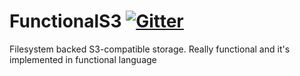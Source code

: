 # FunctionalS3 [![Gitter](https://badges.gitter.im/Join%20Chat.svg)](https://gitter.im/akiradeveloper/FunctionalS3?utm_source=badge&utm_medium=badge&utm_campaign=pr-badge)
Filesystem backed S3-compatible storage. Really functional and it's implemented in functional language
